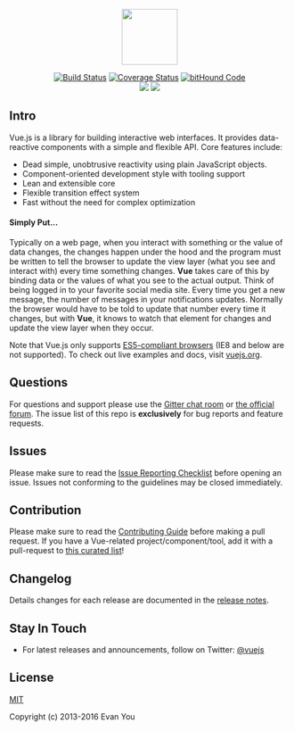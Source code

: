 <p align="center"><a href="http://vuejs.org" target="_blank"><img width="100"src="http://vuejs.org/images/logo.png"></a></p>

<p align="center">
  <a href="https://circleci.com/gh/vuejs/vue/tree/master"><img src="https://circleci.com/gh/vuejs/vue/tree/master.svg?style=shield" alt="Build Status"></a>
  <a href="https://codecov.io/github/vuejs/vue?branch=master"><img src="https://codecov.io/github/vuejs/vue/coverage.svg?branch=dev" alt="Coverage Status"></a>
  <a href="https://www.bithound.io/github/vuejs/vue"><img src="https://www.bithound.io/github/vuejs/vue/badges/code.svg" alt="bitHound Code"></a>
  <br>
  <a href="http://issuestats.com/github/vuejs/vue"><img src="http://issuestats.com/github/vuejs/vue/badge/issue?style=flat"></a>
  <a href="https://gitter.im/vuejs/vue"><img src="https://badges.gitter.im/Join Chat.svg"></a>
</p>

## Intro

Vue.js is a library for building interactive web interfaces. It provides data-reactive components with a simple and flexible API. Core features include:

- Dead simple, unobtrusive reactivity using plain JavaScript objects.
- Component-oriented development style with tooling support
- Lean and extensible core
- Flexible transition effect system
- Fast without the need for complex optimization

#### Simply Put...

Typically on a web page, when you interact with something or the value of data changes, the changes happen under the hood and the program must be written to tell the browser to update the view layer (what you see and interact with) every time something changes. **Vue** takes care of this by binding data or the values of what you see to the actual output. Think of being logged in to your favorite social media site. Every time you get a new message, the number of messages in your notifications updates. Normally the browser would have to be told to update that number every time it changes, but with **Vue**, it knows to watch that element for changes and update the view layer when they occur. 


Note that Vue.js only supports [ES5-compliant browsers](http://kangax.github.io/compat-table/es5/) (IE8 and below are not supported). To check out live examples and docs, visit [vuejs.org](http://vuejs.org).

## Questions

For questions and support please use the [Gitter chat room](https://gitter.im/vuejs/vue) or [the official forum](http://forum.vuejs.org). The issue list of this repo is **exclusively** for bug reports and feature requests.

## Issues

Please make sure to read the [Issue Reporting Checklist](https://github.com/vuejs/vue/blob/dev/CONTRIBUTING.md#issue-reporting-guidelines) before opening an issue. Issues not conforming to the guidelines may be closed immediately.

## Contribution

Please make sure to read the [Contributing Guide](https://github.com/vuejs/vue/blob/dev/CONTRIBUTING.md) before making a pull request. If you have a Vue-related project/component/tool, add it with a pull-request to [this curated list](https://github.com/vuejs/awesome-vue)!

## Changelog

Details changes for each release are documented in the [release notes](https://github.com/vuejs/vue/releases).

## Stay In Touch

- For latest releases and announcements, follow on Twitter: [@vuejs](https://twitter.com/vuejs)

## License

[MIT](http://opensource.org/licenses/MIT)

Copyright (c) 2013-2016 Evan You
